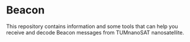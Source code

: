 # Beacon
This repository contains information and some tools that can help you receive and decode Beacon messages from TUMnanoSAT nanosatellite.
